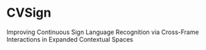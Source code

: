 # CVSign
Improving Continuous Sign Language Recognition  via Cross-Frame Interactions in Expanded  Contextual Spaces
